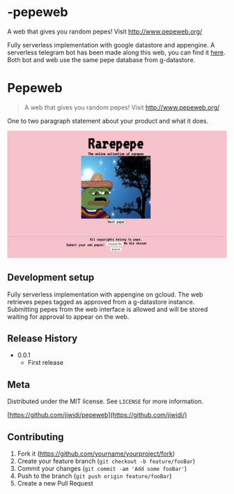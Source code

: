 # -pepeweb
A web that gives you random pepes! Visit http://www.pepeweb.org/


Fully serverless implementation with google datastore and appengine. A serverless telegram bot has been made along this web, you can find it [here](https://github.com/jiwidi/dailypepebot-cloud). Both bot and web use the same pepe database from g-datastore.

# Pepeweb
> A web that gives you random pepes! Visit http://www.pepeweb.org/

One to two paragraph statement about your product and what it does.

![](readmefiles/pepeweb.png)

## Development setup

Fully serverless implementation with appengine on gcloud. The web retrieves pepes tagged as approved from a g-datastore instance. Submitting pepes from the web interface is allowed and will be stored waiting for approval to appear on the web.

## Release History

* 0.0.1
    * First release 

## Meta

Distributed under the MIT license. See ``LICENSE`` for more information.

[https://github.com/jiwidi/pepeweb](https://github.com/jiwidi/)

## Contributing

1. Fork it (<https://github.com/yourname/yourproject/fork>)
2. Create your feature branch (`git checkout -b feature/fooBar`)
3. Commit your changes (`git commit -am 'Add some fooBar'`)
4. Push to the branch (`git push origin feature/fooBar`)
5. Create a new Pull Request

